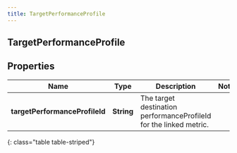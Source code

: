 ```yaml
---
title: TargetPerformanceProfile
---
```

## TargetPerformanceProfile

## Properties

|Name | Type | Description | Notes|
|------------ | ------------- | ------------- | -------------|
| **targetPerformanceProfileId** | **String** | The target destination performanceProfileId for the linked metric. | |
{: class="table table-striped"}


